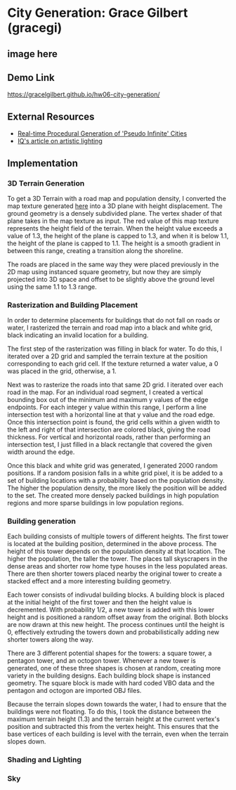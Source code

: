 # City Generation: Grace Gilbert (gracegi)

## image here

## Demo Link
https://gracelgilbert.github.io/hw06-city-generation/

## External Resources
- [Real-time Procedural Generation of 'Pseudo Infinite' Cities](procedural_infinite_cities.pdf)
- [IQ's article on artistic lighting](http://iquilezles.org/www/articles/outdoorslighting/outdoorslighting.htm)

## Implementation
### 3D Terrain Generation
To get a 3D Terrain with a road map and population density, I converted the map texture generated [here](https://github.com/gracelgilbert/hw05-road-generation) into a 3D plane with height displacement.  The ground geometry is a densely subdivided plane.  The vertex shader of that plane takes in the map texture as input.  The red value of this map texture represents the height field of the terrain. When the height value exceeds a value of 1.3, the height of the plane is capped to 1.3, and when it is below 1.1, the height of the plane is capped to 1.1.  The height is a smooth gradient in between this range, creating a transition along the shoreline.  

The roads are placed in the same way they were placed previously in the 2D map using instanced square geometry, but now they are simply projected into 3D space and offset to be slightly above the ground level using the same 1.1 to 1.3 range. 
### Rasterization and Building Placement
In order to determine placements for buildings that do not fall on roads or water, I rasterized the terrain and road map into a black and white grid, black indicating an invalid location for a building.  

The first step of the rasterization was filling in black for water.  To do this, I iterated over a 2D grid and sampled the terrain texture at the position corresponding to each grid cell. If the texture returned a water value, a 0 was placed in the grid, otherwise, a 1.

Next was to rasterize the roads into that same 2D grid.  I iterated over each road in the map. For an individual road segment, I created a vertical bounding box out of the minimum and maximum y values of the edge endpoints. For each integer y value within this range, I perform a line intersection test with a horizontal line at that y value and the road edge.  Once this intersection point is found, the grid cells within a given width to the left and right of that intersection are colored black, giving the road thickness. For vertical and horizontal roads, rather than performing an intersection test, I just filled in a black rectangle that covered the given width around the edge.

Once this black and white grid was generated, I generated 2000 random positions. If a random posision falls in a white grid pixel, it is be added to a set of building locations with a probability based on the population density.  The higher the population density, the more likely the position will be added to the set.  The created more densely packed buildings in high population regions and more sparse buildings in low population regions.

### Building generation
Each building consists of multiple towers of different heights. The first tower is located at the building position, determined in the above process. The height of this tower depends on the population density at that location.  The higher the population, the taller the tower. The places tall skyscrapers in the dense areas and shorter row home type houses in the less populated areas.  There are then shorter towers placed nearby the original tower to create a stacked effect and a more interesting building geometry.

Each tower consists of indivudal building blocks. A building block is placed at the initial height of the first tower and then the height value is decremented. With probability 1/2, a new tower is added with this lower height and is positioned a random offset away from the original. Both blocks are now drawn at this new height.  The process continues until the height is 0, effectively extruding the towers down and probabilistically adding new shorter towers along the way.

There are 3 different potential shapes for the towers: a square tower, a pentagon tower, and an octogon tower. Whenever a new tower is generated, one of these three shapes is chosen at random, creating more variety in the building designs.  Each building block shape is instanced geometry. The square block is made with hard coded VBO data and the pentagon and octogon are imported OBJ files.

Because the terrain slopes down towards the water, I had to ensure that the buildings were not floating.  To do this, I took the distance between the maximum terrain height (1.3) and the terrain height at the current vertex's position and subtracted this from the vertex height.  This ensures that the base vertices of each building is level with the terrain, even when the terrain slopes down.

### Shading and Lighting


### Sky
